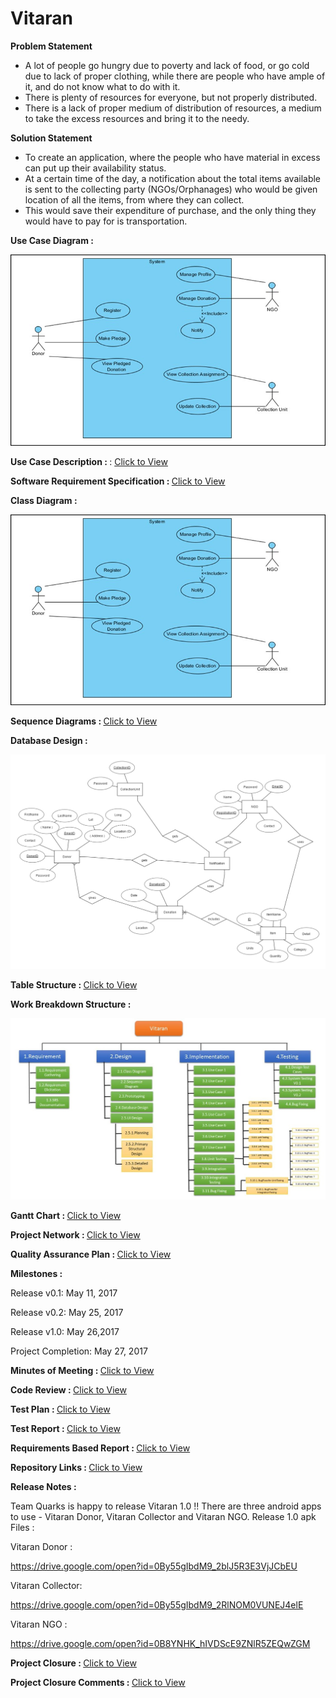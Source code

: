 # Vitaran
<b>Problem Statement</b>  

<ul>
<li>A lot of people go hungry due to poverty and lack of food, or go cold due to lack of proper clothing, while there are people who have ample of it, and do not know what to do with it.</li>  
<li>There is plenty of resources for everyone, but not properly distributed.</li>  
<li>There is a lack of proper medium of distribution of resources, a medium to take the excess resources and bring it to the needy. </li>  
</ul>


<b>Solution Statement</b>   
<ul>
<li>To create an application, where the people who have material in excess can put up their availability status.</li>
<li>At a certain time of the day, a notification about the total items available is sent to the collecting party (NGOs/Orphanages) who would be given location of all the items, from where they can collect.</li>
<li>This would save their expenditure of purchase, and the only thing they would have to pay for is transportation.</li>
</ul>

<b>Use Case Diagram : </b> 

<img src = "https://raw.githubusercontent.com/bhaskarcodes/Vitaran/master/Quarks.UseCaseDiagram.jpg"/>  

<b>Use Case Description : </b>: <a href = "https://github.com/bhaskarcodes/Vitaran/blob/master/Quarks.UseCaseDescription.pdf">Click to View</a>  

<b>Software Requirement Specification : </b>  <a href = "https://github.com/bhaskarcodes/Vitaran/blob/master/Quarks.SRS.pdf">Click to View</a>  

<b>Class Diagram : </b>   

<img src = "https://raw.githubusercontent.com/bhaskarcodes/Vitaran/master/Quarks.UseCaseDiagram.jpg"/>  

<b>Sequence Diagrams : </b> <a href = "https://github.com/bhaskarcodes/Vitaran/blob/master/Quarks.SequenceDiagrams.pdf">Click to View</a>  

<b>Database Design : </b>  

<img src = "https://raw.githubusercontent.com/bhaskarcodes/Vitaran/master/Quarks.ER.jpg"/>  

<b>Table Structure : </b>  <a href = "https://github.com/bhaskarcodes/Vitaran/blob/master/Quarks.TableDesign.pdf">Click to View</a>    

<b>Work Breakdown Structure : </b>  

<img src = "https://raw.githubusercontent.com/bhaskarcodes/Vitaran/master/Quarks.WBS.jpg"/>  

<b>Gantt Chart : </b>  <a href = "https://github.com/bhaskarcodes/Vitaran/blob/master/Quarks.GantChart.pdf">Click to View</a>  

<b>Project Network : </b>  <a href = "https://github.com/bhaskarcodes/Vitaran/blob/master/Quarks.Network.pdf">Click to View</a>  

<b>Quality Assurance Plan : </b>  <a href = "https://github.com/bhaskarcodes/Vitaran/blob/master/Quarks.CMMI1.pdf">Click to View</a>  

<b>Milestones : </b>  

Release v0.1: May 11, 2017  

Release v0.2: May 25, 2017  

Release v1.0: May 26,2017  

Project Completion: May 27, 2017  

<b>Minutes of Meeting : </b>  <a href = "https://github.com/bhaskarcodes/Vitaran/blob/master/Quarks.MOM.pdf">Click to View</a>  

<b>Code Review : </b>  <a href = "https://github.com/bhaskarcodes/Vitaran/blob/master/Quarks.CodeReview0.1.jpg">Click to View</a>  

<b>Test Plan : </b>  <a href = "https://github.com/bhaskarcodes/Vitaran/blob/master/Quarks.TestPlan0.1.pdf">Click to View</a>  

<b>Test Report : </b>  <a href = "https://github.com/bhaskarcodes/Vitaran/blob/master/Quarks.TestReport0.1.pdf">Click to View</a>  

<b>Requirements Based Report : </b>  <a href = "https://github.com/bhaskarcodes/Vitaran/blob/master/Quarks.RequirementsBasedReport.pdf">Click to View</a>  

<b>Repository Links : </b>  <a href = "https://github.com/bhaskarcodes/Vitaran/blob/master/Quarks.ClassDiagram.jpg">Click to View</a>  

<b>Release Notes : </b> 

Team Quarks is happy to release Vitaran 1.0 !! There are three android apps to use - Vitaran Donor, Vitaran Collector and Vitaran NGO. Release 1.0 apk Files :   

Vitaran Donor :

https://drive.google.com/open?id=0By55gIbdM9_2blJ5R3E3VjJCbEU    

Vitaran Collector:

https://drive.google.com/open?id=0By55gIbdM9_2RlNOM0VUNEJ4elE

Vitaran NGO :

https://drive.google.com/open?id=0B8YNHK_hIVDScE9ZNlR5ZEQwZGM

<b>Project Closure : </b>   <a href = "https://github.com/bhaskarcodes/Vitaran/blob/master/Quarks.ProjectClosure.pdf">Click to View</a>  

<b>Project Closure Comments : </b> <a href = "https://github.com/bhaskarcodes/Vitaran/blob/master/Quarks.ProjectClosureComments.pdf">Click to View</a>  
